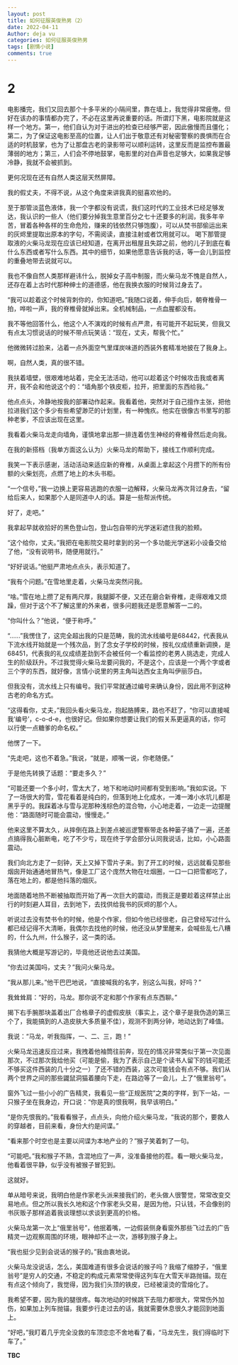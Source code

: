 ```yaml
---
layout: post
title: 如何征服英俊熟男（2）
date: 2022-04-11
Author: deja vu
categories: 如何征服英俊熟男
tags: [剧情小说]
comments: true
--- 
```

# 2

电影播完，我们又回去那个十多平米的小隔间里，靠在墙上，我觉得非常疲倦。但好在该办的事情都办完了，不必在这里再说重要的话。所谓灯下黑，电影院就是这样一个地方。第一，他们自认为对于进出的检查已经够严密，因此傲慢而且僵化；第二，为了保证这电影至高的位置，让人们出于敬意还有对秘密警察的畏惧而在合适的时机鼓掌，也为了让那盘古老的录影带可以顺利运转，这里反而是监控布置最薄弱的地方；第三，人们会不停地鼓掌，电影里的对白声音也足够大，如果我足够冷静，我就不会被抓到。

更何况现在还有自然人类这层天然屏障。

我的假丈夫，不得不说，从这个角度来讲我真的挺喜欢他的。

至于那管淡蓝色液体，我一个字都没有说谎，我们这时代的工业技术已经足够发达，我认识的一些人（他们要分掉我生意里百分之七十还要多的利润，我多年辛苦，冒着各种各样的生命危险，赚来的钱依然只够饱腹），可以从焚书部偷运出来的灰烬里提取出原本的字句，不需阅读，直接注射或者饮用就可以。
喝下那管提取液的火柴马龙现在应该已经知道，在离开出租屋且失踪之前，他的儿子到底在看什么东西或者写什么东西。其中的细节，如果他愿意告诉我的话，等一会儿到监控的重叠地带去说就可以。

我也不像自然人类那样避讳什么，脱掉女子高中制服，而火柴马龙不愧是自然人，还存在着上古时代那种绅士的道德感，他在我换衣服的时候背过身去了。

“我可以趁着这个时候背刺你的，你知道吧。”我随口说着，伸手向后，朝脊椎骨一拍，哗啦一声，我的脊椎骨就掉出来。全机械制品，一点血腥都没有。

我不等他回答什么，他这个人不演戏的时候有点严肃，有可能开不起玩笑，但我又有点太习惯说话的时候不带点玩笑话：“现在，丈夫，帮我个忙。”

他微微转过脸来，沾着一点外面空气里煤炭味道的西装外套精准地披在了我身上。

啊，自然人类，真的很不错。

我扶着墙壁，很艰难地站着，完全无法活动，他可以趁着这个时候攻击我或者离开，我不会和他说这个的：“墙角那个铁皮柜，拉开，把里面的东西给我。”

他点点头，冷静地按我的部署动作起来。我看着他，突然对于自己擅作主张，把他拉进我们这个多少有些希望渺茫的计划里，有一种愧疚。他实在很像古书里写的那种老爹，不应该出现在这里。

我看着火柴马龙走向墙角，谨慎地拿出那一排连着仿生神经的脊椎骨然后走向我。

在我的新搭档（我单方面这么认为）火柴马龙的帮助下，接线工作顺利完成。

我笑一下表示感谢，活动活动来适应新的脊椎，从桌面上拿起这个月攒下的所有份额的火柴划亮，点燃了地上的木头书柜。

“一个信号，”我一边换上更容易逃跑的衣服一边解释，火柴马龙再次背过身去，“留给后来人，如果那个人是同道中人的话。算是一些帮派传统。

好了，走吧。”

我拿起早就收拾好的黑色登山包，登山包自带的光学迷彩遮住我的脸颊。

“这个给你，丈夫。”我把在电影院交易时拿到的另一个多功能光学迷彩小设备交给了他，“没有说明书，随便用就行。”

“好好说话。”他挺严肃地点点头，表示知道了。


“我有个问题。”在雪地里走着，火柴马龙突然问我。

“啥。”雪在地上攒了足有两尺厚，我腿脚不便，又还在磨合新脊椎，走得艰难又烦躁，但对于这个不了解这里的外来者，很多问题我还是愿意解答一二的。

“你叫什么？”他说，“便于称呼。”

“......”我愣住了，这完全超出我的只是范畴，我的流水线编号是68442，代表我从下流水线开始就是一个残次品，到了念女子学校的时候，按礼仪成绩重新调换，是68451，代表我的礼仪成绩差劲到不会被任何一个看监控的老男人挑选走，完成人生的阶级跃升。不过我觉得火柴马龙要问我的，不是这个，应该是一个两个字或者三个字的东西，就好像，言情小说里的男主角叫达西女主角叫伊丽莎白。

但我没有，流水线上只有编号。我们平常就通过编号来确认身份，因此用不到这种古老的命名方式。

“这得看你，丈夫，”我回头看火柴马龙，抱起胳膊来，路也不赶了，“你可以直接喊我‘编号’，c-o-d-e，也很好记。但如果你想要让我们的假关系更逼真的话，你可以行使一点糖爹的命名权。”

他愣了一下。

“先走吧，这也不着急。”我说，“就是，顺嘴一说，你老随便。”

于是他先转换了话题：“要走多久？”

“可能还要一个多小时，雪太大了，地下和地动时间都有受到影响。”我如实说。下了一场很大的雪，雪花看着是纯白的，但落到地上化成水，一滩一滩小水坑儿都是黑乎乎的。我踩着冰与雪与泥那种浅棕色的混合物，小心地走着，一边走一边提醒他：“路面随时可能会震动，慢慢走。”

他来这里不算太久，从摔倒在路上到差点被巡逻警察带走各种篓子捅了一遍，还差点搞得我心脏断电，吃了不少亏，现在终于学会部分认同我说话，比如，小心路面震动。

我们向北方走了一刻钟，天上又掉下雪片子来。到了开工的时候，远远就看见那些烟囱开始通通地冒热气，像是工厂这个庞然大物在吐烟圈，一口一口把雪都吃了，落在地上的，都是他抖落的烟灰。

地面随着地热不断被抽取而开始了再一次巨大的震动，而我正是要趁着这样禁止出行的时刻避人耳目，去到地下，去找供给我书的灰烬的那个人。

听说过去没有焚书令的时候，他是个作家，但如今他已经很老，自己曾经写过什么都已经记得不大清晰，我偶尔去找他的时候，他还没从梦里醒来，会喊些乱七八糟的，什么九州，什么猴子，这一类的话。

我猜他大概是写游记的，毕竟他还说他去过美国。

“你去过美国吗，丈夫？”我问火柴马龙。

“我从那儿来。”他干巴巴地说，“直接喊我的名字，别这么叫我，好吗？”

我耸耸肩：“好的，马龙。那你说不定和那个作家有点东西聊。”

揭下右手腕那块盖着出厂合格章子的虚假皮肤（事实上，这个章子是我伪造的第三个了，我能搞到的人造皮肤大多质量不佳），观测不到两分钟，地动达到了峰值。

我说：“马龙，听我指挥，一、二、三，跑！”

火柴马龙迅速反应过来，我拽着他袖筒往前奔，现在的情况非常类似于第一次见面那次，不过那次我给他买（可能是偷，我为了表示自己是个读书人留下的钱可能还不够买这件西装的几十分之一）了还不错的西装，这次可能钱会有点不够。我们从两个世界之间的那些鼹鼠洞猫着腰向下走，在路边等了一会儿，上了“俄里翁号”。

窗外飞过一些小小的广告精灵，我看见一些“正规医院”之类的字样，到下一站，一只猴子坐在我身边，开口说：“你是真的恨我啊，我早该明白。”

“是你先恨我的。”我看看猴子，点点头，向他介绍火柴马龙，“我说的那个，要救人的穿越者，目前来看，身份大约是间谍。”

“看来那个时空也是主要以间谍为本地产业的？”猴子笑着刺了一句。

“可能吧。”我和猴子不熟，含混地应了一声，没准备接他的茬。看一眼火柴马龙，他看着很平静，似乎没有被猴子冒犯到。

这就好。

单从暗号来说，我明白他是作家老头派来接我们的，老头做人很警觉，常常改变交易地点。但之所以我长久地和这个作家老头交易，是因为他，只认钱，不会像别的书灰贩子那样追着我谈理想以求谈到更高的价格。

火柴马龙第一次上“俄里翁号”，他抿着嘴，一边假装侧身看窗外那些飞过去的广告精灵一边观察周围的环境，眼神却不止一次，游移到猴子身上。

“我也挺少见到会说话的猴子的。”我由衷地说。

火柴马龙没说话，怎么，美国难道有很多会说话的猴子吗？我缩了缩脖子，“俄里翁号”是穷人的交通，不稳定的构成元素常常使得这列车在大雪天半路抛锚。现在有点这个倾向了，我觉得，因为我们头顶的铁皮，已经被滚烫的雪熔化了。

我希望不要，因为我的腿很疼。每次地动的时候跳下去阻力都很大，常常伤外加伤，如果加上列车抛锚，我要步行走过去的话，我就需要休息很久才能回到地面上。

“好吧，”我盯着几乎完全没救的车顶恋恋不舍地看了看，“马龙先生，我们得临时下车了。”

**TBC**
